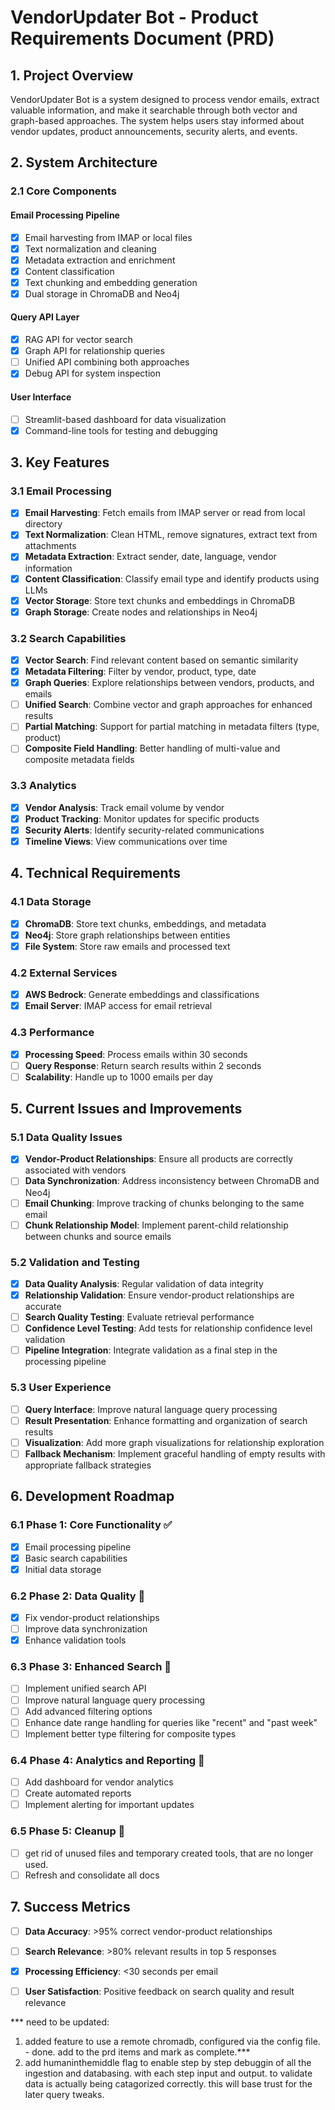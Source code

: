 # VendorUpdater Bot - Product Requirements Document (PRD)

## 1. Project Overview

VendorUpdater Bot is a system designed to process vendor emails, extract valuable information, and make it searchable through both vector and graph-based approaches. The system helps users stay informed about vendor updates, product announcements, security alerts, and events.

## 2. System Architecture

### 2.1 Core Components

#### Email Processing Pipeline
- [x] Email harvesting from IMAP or local files
- [x] Text normalization and cleaning
- [x] Metadata extraction and enrichment
- [x] Content classification
- [x] Text chunking and embedding generation
- [x] Dual storage in ChromaDB and Neo4j

#### Query API Layer
- [x] RAG API for vector search
- [x] Graph API for relationship queries
- [ ] Unified API combining both approaches
- [x] Debug API for system inspection

#### User Interface
- [ ] Streamlit-based dashboard for data visualization
- [x] Command-line tools for testing and debugging

## 3. Key Features

### 3.1 Email Processing
- [x] **Email Harvesting**: Fetch emails from IMAP server or read from local directory
- [x] **Text Normalization**: Clean HTML, remove signatures, extract text from attachments
- [x] **Metadata Extraction**: Extract sender, date, language, vendor information
- [x] **Content Classification**: Classify email type and identify products using LLMs
- [x] **Vector Storage**: Store text chunks and embeddings in ChromaDB
- [x] **Graph Storage**: Create nodes and relationships in Neo4j

### 3.2 Search Capabilities
- [x] **Vector Search**: Find relevant content based on semantic similarity
- [x] **Metadata Filtering**: Filter by vendor, product, type, date
- [x] **Graph Queries**: Explore relationships between vendors, products, and emails
- [ ] **Unified Search**: Combine vector and graph approaches for enhanced results
- [ ] **Partial Matching**: Support for partial matching in metadata filters (type, product)
- [ ] **Composite Field Handling**: Better handling of multi-value and composite metadata fields

### 3.3 Analytics
- [x] **Vendor Analysis**: Track email volume by vendor
- [x] **Product Tracking**: Monitor updates for specific products
- [x] **Security Alerts**: Identify security-related communications
- [x] **Timeline Views**: View communications over time

## 4. Technical Requirements

### 4.1 Data Storage
- [x] **ChromaDB**: Store text chunks, embeddings, and metadata
- [x] **Neo4j**: Store graph relationships between entities
- [x] **File System**: Store raw emails and processed text

### 4.2 External Services
- [x] **AWS Bedrock**: Generate embeddings and classifications
- [x] **Email Server**: IMAP access for email retrieval

### 4.3 Performance
- [x] **Processing Speed**: Process emails within 30 seconds
- [ ] **Query Response**: Return search results within 2 seconds
- [ ] **Scalability**: Handle up to 1000 emails per day

## 5. Current Issues and Improvements

### 5.1 Data Quality Issues
- [x] **Vendor-Product Relationships**: Ensure all products are correctly associated with vendors
- [ ] **Data Synchronization**: Address inconsistency between ChromaDB and Neo4j
- [ ] **Email Chunking**: Improve tracking of chunks belonging to the same email
- [ ] **Chunk Relationship Model**: Implement parent-child relationship between chunks and source emails

### 5.2 Validation and Testing
- [x] **Data Quality Analysis**: Regular validation of data integrity
- [x] **Relationship Validation**: Ensure vendor-product relationships are accurate
- [ ] **Search Quality Testing**: Evaluate retrieval performance
- [ ] **Confidence Level Testing**: Add tests for relationship confidence level validation
- [ ] **Pipeline Integration**: Integrate validation as a final step in the processing pipeline

### 5.3 User Experience
- [ ] **Query Interface**: Improve natural language query processing
- [ ] **Result Presentation**: Enhance formatting and organization of search results
- [ ] **Visualization**: Add more graph visualizations for relationship exploration
- [ ] **Fallback Mechanism**: Implement graceful handling of empty results with appropriate fallback strategies

## 6. Development Roadmap

### 6.1 Phase 1: Core Functionality ✅
- [x] Email processing pipeline
- [x] Basic search capabilities
- [x] Initial data storage

### 6.2 Phase 2: Data Quality 🔄
- [x] Fix vendor-product relationships
- [ ] Improve data synchronization
- [x] Enhance validation tools

### 6.3 Phase 3: Enhanced Search 🔄
- [ ] Implement unified search API
- [ ] Improve natural language query processing
- [ ] Add advanced filtering options
- [ ] Enhance date range handling for queries like "recent" and "past week"
- [ ] Implement better type filtering for composite types

### 6.4 Phase 4: Analytics and Reporting 📅
- [ ] Add dashboard for vendor analytics
- [ ] Create automated reports
- [ ] Implement alerting for important updates

### 6.5 Phase 5: Cleanup 📅
- [ ] get rid of unused files and temporary created tools, that are no longer used.
- [ ] Refresh and consolidate all docs

## 7. Success Metrics

- [ ] **Data Accuracy**: >95% correct vendor-product relationships
- [ ] **Search Relevance**: >80% relevant results in top 5 responses
- [x] **Processing Efficiency**: <30 seconds per email
- [ ] **User Satisfaction**: Positive feedback on search quality and result relevance



*** need to be updated:
1. added feature to use a remote chromadb, configured via the config file. - done. add to the prd items and mark as complete.***
2. add humaninthemiddle flag to enable step by step debuggin of all the ingestion and databasing. with each step input and output. to validate data is actually being catagorized correctly. this will base trust for the later query tweaks.